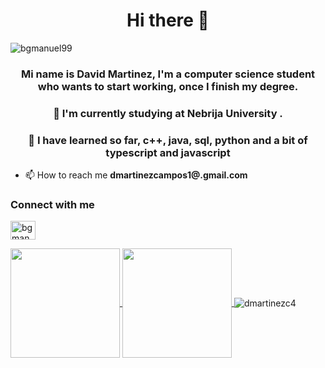 <h1 align="center">Hi there 👋</h1>
<p align="left"><img src="https://komarev.com/ghpvc/?username=bgmanuel99&label=Profile%20views&color=0e75b6&style=flat" alt="bgmanuel99" /></p>
<h3 align="center">Mi name is David Martinez, I'm a computer science student who wants to start working, once I finish my degree.</h3>
<h3 align="center">🔭 I'm currently studying at Nebrija University .</h3>
<h3 align="center">🌱 I have learned so far, c++, java, sql, python and a bit of typescript and javascript </h3>

- 📫 How to reach me **dmartinezcampos1@.gmail.com**

<h3 align="left">Connect with me</h3>
<p align="left">
<a href="https://www.linkedin.com/in/david-martínez-campos-inf" target="blank"><img align="center" src="https://cdn.jsdelivr.net/npm/simple-icons@3.0.1/icons/linkedin.svg" alt="bgmanuel99" height="30" width="40" /></a>
</p>

<a href="https://github.com/anuraghazra/github-readme-stats">
  <img align=center height=175 src="https://github-readme-stats.vercel.app/api/top-langs/?username=dmartinezc4&layout=compact">
</a>
<a href="https://github.com/anuraghazra/github-readme-stats">
  <img align=center height=175 src="https://github-readme-stats.vercel.app/api?username=dmartinezc4&show_icons=true&theme=tokyonight" />
</a>
<img align="center" src="https://github-readme-streak-stats.herokuapp.com/?user=dmartinezc4&" alt="dmartinezc4" />

<!--
**dmartinezc4/dmartinezc4** is a ✨ _special_ ✨ repository because its `README.md` (this file) appears on your GitHub profile.

Here are some ideas to get you started:

- 🔭 I’m currently working on ...
- 🌱 I’m currently learning ...
- 👯 I’m looking to collaborate on ...
- 🤔 I’m looking for help with ...
- 💬 Ask me about ...
- 📫 How to reach me: ...
- 😄 Pronouns: ...
- ⚡ Fun fact: ...
-->
